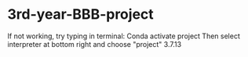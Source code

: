 # 3rd-year-BBB-project

If not working, try typing in terminal:
Conda activate project
Then select interpreter at bottom right and choose "project" 3.7.13